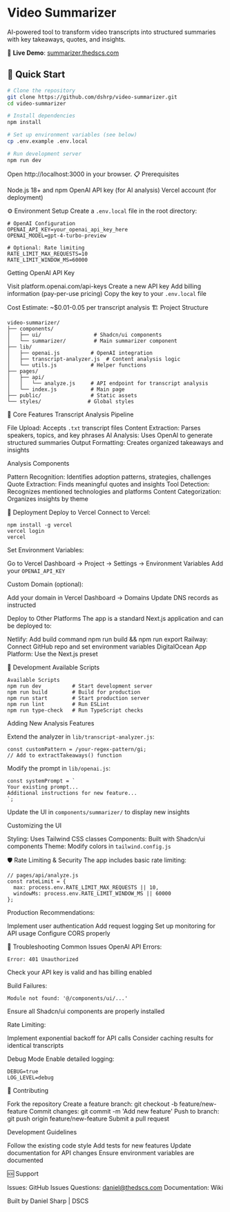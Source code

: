 # Video Summarizer

AI-powered tool to transform video transcripts into structured summaries with key takeaways, quotes, and insights.

🔗 **Live Demo**: [summarizer.thedscs.com](https://summarizer.thedscs.com/)

## 🚀 Quick Start

```bash
# Clone the repository
git clone https://github.com/dshrp/video-summarizer.git
cd video-summarizer

# Install dependencies
npm install

# Set up environment variables (see below)
cp .env.example .env.local

# Run development server
npm run dev
```

Open http://localhost:3000 in your browser.
📋 Prerequisites

Node.js 18+ and npm
OpenAI API key (for AI analysis)
Vercel account (for deployment)

⚙️ Environment Setup
Create a ```.env.local``` file in the root directory:

```
# OpenAI Configuration
OPENAI_API_KEY=your_openai_api_key_here
OPENAI_MODEL=gpt-4-turbo-preview

# Optional: Rate limiting
RATE_LIMIT_MAX_REQUESTS=10
RATE_LIMIT_WINDOW_MS=60000
```

Getting OpenAI API Key

Visit platform.openai.com/api-keys
Create a new API key
Add billing information (pay-per-use pricing)
Copy the key to your ```.env.local``` file

Cost Estimate: ~$0.01-0.05 per transcript analysis
🏗️ Project Structure

```
video-summarizer/
├── components/
│   ├── ui/                 # Shadcn/ui components
│   └── summarizer/         # Main summarizer component
├── lib/
│   ├── openai.js          # OpenAI integration
│   ├── transcript-analyzer.js  # Content analysis logic
│   └── utils.js           # Helper functions
├── pages/
│   ├── api/
│   │   └── analyze.js     # API endpoint for transcript analysis
│   └── index.js           # Main page
├── public/                # Static assets
└── styles/               # Global styles
```

🔧 Core Features
Transcript Analysis Pipeline

File Upload: Accepts ```.txt``` transcript files
Content Extraction: Parses speakers, topics, and key phrases
AI Analysis: Uses OpenAI to generate structured summaries
Output Formatting: Creates organized takeaways and insights

Analysis Components

Pattern Recognition: Identifies adoption patterns, strategies, challenges
Quote Extraction: Finds meaningful quotes and insights
Tool Detection: Recognizes mentioned technologies and platforms
Content Categorization: Organizes insights by theme

🚀 Deployment
Deploy to Vercel
Connect to Vercel:

```
npm install -g vercel
vercel login
vercel
```
Set Environment Variables:

Go to Vercel Dashboard → Project → Settings → Environment Variables
Add your ```OPENAI_API_KEY```


Custom Domain (optional):

Add your domain in Vercel Dashboard → Domains
Update DNS records as instructed



Deploy to Other Platforms
The app is a standard Next.js application and can be deployed to:

Netlify: Add build command npm run build && npm run export
Railway: Connect GitHub repo and set environment variables
DigitalOcean App Platform: Use the Next.js preset

🔨 Development
Available Scripts
```
Available Scripts
npm run dev          # Start development server
npm run build        # Build for production
npm run start        # Start production server
npm run lint         # Run ESLint
npm run type-check   # Run TypeScript checks
```

Adding New Analysis Features

Extend the analyzer in ```lib/transcript-analyzer.js```:
```
const customPattern = /your-regex-pattern/gi;
// Add to extractTakeaways() function
```

Modify the prompt in ```lib/openai.js```:
```
const systemPrompt = `
Your existing prompt...
Additional instructions for new feature...
`;
```
Update the UI in ```components/summarizer/``` to display new insights

Customizing the UI

Styling: Uses Tailwind CSS classes
Components: Built with Shadcn/ui components
Theme: Modify colors in ```tailwind.config.js```

🛡️ Rate Limiting & Security
The app includes basic rate limiting:

```
// pages/api/analyze.js
const rateLimit = {
  max: process.env.RATE_LIMIT_MAX_REQUESTS || 10,
  windowMs: process.env.RATE_LIMIT_WINDOW_MS || 60000
};
```
Production Recommendations:

Implement user authentication
Add request logging
Set up monitoring for API usage
Configure CORS properly

🐛 Troubleshooting
Common Issues
OpenAI API Errors:
```
Error: 401 Unauthorized
```
Check your API key is valid and has billing enabled

Build Failures:
```
Module not found: '@/components/ui/...'
```

Ensure all Shadcn/ui components are properly installed

Rate Limiting:

Implement exponential backoff for API calls
Consider caching results for identical transcripts

Debug Mode
Enable detailed logging:
```
DEBUG=true
LOG_LEVEL=debug
```
🤝 Contributing

Fork the repository
Create a feature branch: git checkout -b feature/new-feature
Commit changes: git commit -m 'Add new feature'
Push to branch: git push origin feature/new-feature
Submit a pull request

Development Guidelines

Follow the existing code style
Add tests for new features
Update documentation for API changes
Ensure environment variables are documented

🆘 Support

Issues: GitHub Issues
Questions: daniel@thedscs.com
Documentation: Wiki

Built by Daniel Sharp | DSCS

